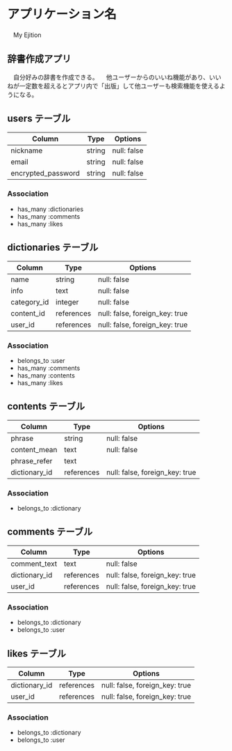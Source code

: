 # アプリケーション名
　My Ejition

## 辞書作成アプリ
　自分好みの辞書を作成できる。
　他ユーザーからのいいね機能があり、いいねが一定数を超えるとアプリ内で「出版」して他ユーザーも検索機能を使えるようになる。

## users テーブル

| Column              | Type   | Options     |
| ------------------- | ------ | ----------- |
| nickname            | string | null: false |
| email               | string | null: false |
| encrypted_password  | string | null: false |

### Association

- has_many :dictionaries
- has_many :comments
- has_many :likes

## dictionaries テーブル

| Column               | Type       | Options     |
| -------------------- | ---------- | ----------- |
| name                 | string     | null: false |
| info                 | text       | null: false |
| category_id          | integer    | null: false |
| content_id           | references | null: false, foreign_key: true |
| user_id              | references | null: false, foreign_key: true |

### Association 

- belongs_to :user
- has_many :comments
- has_many :contents
- has_many :likes

## contents テーブル

| Column               | Type       | Options     |
| -------------------- | ---------- | ----------- |
| phrase               | string     | null: false |
| content_mean         | text       | null: false |
| phrase_refer         | text       |
| dictionary_id        | references | null: false, foreign_key: true |

### Association 

- belongs_to :dictionary

## comments テーブル

| Column               | Type       | Options     |
| -------------------- | ---------- | ----------- |
| comment_text         | text       | null: false |
| dictionary_id        | references | null: false, foreign_key: true |
| user_id              | references | null: false, foreign_key: true |

### Association 

- belongs_to :dictionary
- belongs_to :user

## likes テーブル

| Column        | Type       | Options     |
| ------------- | ---------- | ----------- |
| dictionary_id | references | null: false, foreign_key: true |
| user_id       | references | null: false, foreign_key: true |

### Association 

- belongs_to :dictionary
- belongs_to :user